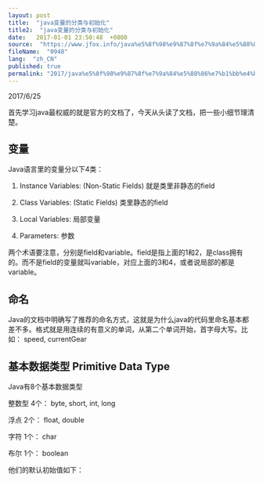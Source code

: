 ```yaml
---
layout: post
title:  "java变量的分类与初始化"
title2:  "java变量的分类与初始化"
date:   2017-01-01 23:50:48  +0800
source:  "https://www.jfox.info/java%e5%8f%98%e9%87%8f%e7%9a%84%e5%88%86%e7%b1%bb%e4%b8%8e%e5%88%9d%e5%a7%8b%e5%8c%96.html"
fileName:  "0948"
lang:  "zh_CN"
published: true
permalink: "2017/java%e5%8f%98%e9%87%8f%e7%9a%84%e5%88%86%e7%b1%bb%e4%b8%8e%e5%88%9d%e5%a7%8b%e5%8c%96.html"
---
```


2017/6/25

首先学习java最权威的就是官方的文档了，今天从头读了文档，把一些小细节理清楚。

## 变量

Java语言里的变量分以下4类：

1. Instance Variables: (Non-Static Fields) 就是类里非静态的field

2. Class Variables: (Static Fields) 类里静态的field

3. Local Variables: 局部变量

4. Parameters: 参数

两个术语要注意，分别是field和variable。field是指上面的1和2，是class拥有的。而不是field的变量就叫variable，对应上面的3和4，或者说局部的都是variable。

## 命名

Java的文档中明确写了推荐的命名方式，这就是为什么java的代码里命名基本都差不多。格式就是用连续的有意义的单词，从第二个单词开始，首字母大写。比如： speed, currentGear

## 基本数据类型 Primitive Data Type

Java有8个基本数据类型

整数型 4个： byte, short, int, long

浮点 2个： float, double

字符 1个： char

布尔 1个： boolean

他们的默认初始值如下：
